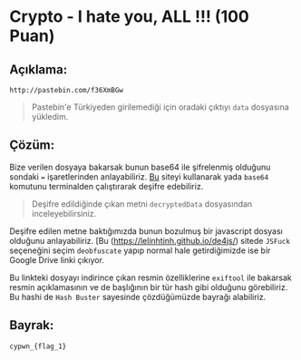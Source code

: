 # Crypto - I hate you, ALL !!! (100 Puan)

## Açıklama:

	http://pastebin.com/f36XmBGw

>Pastebin'e Türkiyeden girilemediği için oradaki çıktıyı `data` dosyasına yükledim.

## Çözüm:
 
Bize verilen dosyaya bakarsak bunun base64 ile şifrelenmiş olduğunu sondaki `=` işaretlerinden anlayabiliriz. [Bu](https://cryptii.com/) siteyi kullanarak yada `base64` komutunu terminalden çalıştırarak deşifre edebiliriz.

> Deşifre edildiğinde çıkan metni `decryptedData` dosyasından inceleyebilirsiniz.

Deşifre edilen metne baktığımızda bunun bozulmuş bir javascript dosyası olduğunu anlayabiliriz. [Bu (https://lelinhtinh.github.io/de4js/) sitede `JSFuck` seçeneğini seçim `deobfuscate` yapıp normal hale getirdiğimizde ise bir Google Drive linki çıkıyor.

Bu linkteki dosyayı indirince çıkan resmin özelliklerine `exiftool` ile bakarsak resmin açıklamasının ve de başlığının bir tür hash gibi olduğunu görebiliriz. Bu hashi de `Hash Buster` sayesinde çözdüğümüzde bayrağı alabiliriz.

## Bayrak:

    cypwn_{flag_1}
